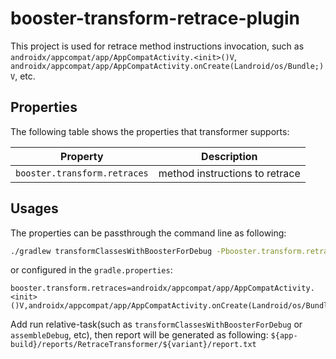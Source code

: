 # booster-transform-retrace-plugin

This project is used for retrace method instructions invocation, such as  `androidx/appcompat/app/AppCompatActivity.<init>()V`, `androidx/appcompat/app/AppCompatActivity.onCreate(Landroid/os/Bundle;)V`, etc.

## Properties

The following table shows the properties that transformer supports:

| Property                         | Description                                                  | 
| -------------------------------- | ------------------------------------------------------------ | 
| `booster.transform.retraces` |  method instructions to retrace                  | 

## Usages

The properties can be passthrough the command line as following:

```bash
./gradlew transformClassesWithBoosterForDebug -Pbooster.transform.retraces=androidx/appcompat/app/AppCompatActivity.<init>()V , androidx/appcompat/app/AppCompatActivity.onCreate(Landroid/os/Bundle;)V
```

or configured in the `gradle.properties`:

```properties
booster.transform.retraces=androidx/appcompat/app/AppCompatActivity.<init>()V,androidx/appcompat/app/AppCompatActivity.onCreate(Landroid/os/Bundle;)V
```

Add run relative-task(such as `transformClassesWithBoosterForDebug` or `assembleDebug`, etc), then report will be generated as following: `${app-build}/reports/RetraceTransformer/${variant}/report.txt`

